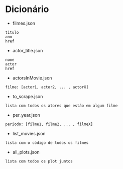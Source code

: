 # Dicionário

- filmes.json
```
titulo
ano
href
```

- actor_title.json
```
nome
actor
href
```

- actorsInMovie.json
```
filme: [actor1, actor2, ... , actorX]
```

- to_scrape.json
```
lista com todos os atores que estão em algum filme
```

- per_year.json
```
periodo: [filme1, filme2, ... , filmeX]
```

- list_movies.json
```
lista com o código de todos os filmes
```

- all_plots.json
```
lista com todos os plot juntos
```